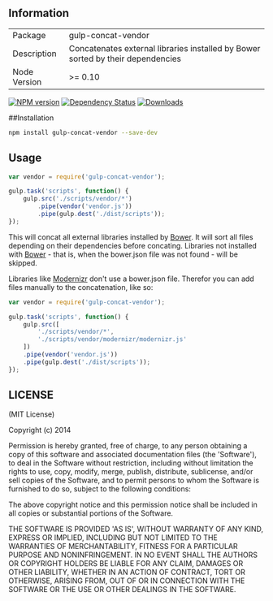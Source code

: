 ## Information

<table>
<tr> 
<td>Package</td><td>gulp-concat-vendor</td>
</tr>
<tr>
<td>Description</td>
<td>Concatenates external libraries installed by Bower sorted by their dependencies</td>
</tr>
<tr>
<td>Node Version</td>
<td>>= 0.10</td>
</tr>
</table>

[![NPM version](http://img.shields.io/npm/v/gulp-concat-vendor.svg)](https://www.npmjs.org/package/gulp-concat-vendor)
[![Dependency Status](https://david-dm.org/patrickpietens/gulp-concat-vendor.svg)](https://david-dm.org/patrickpietens/gulp-concat-vendor)
[![Downloads](http://img.shields.io/npm/dm/gulp-concat-vendor.svg)](https://www.npmjs.org/package/gulp-concat-vendor)

##Installation

```bash
npm install gulp-concat-vendor --save-dev
```

## Usage

```javascript
var vendor = require('gulp-concat-vendor');

gulp.task('scripts', function() {
  	gulp.src('./scripts/vendor/*')
		.pipe(vendor('vendor.js'))
		.pipe(gulp.dest('./dist/scripts'));  
});
```

This will concat all external libraries installed by [Bower](http://bower.io/). It will sort all files depending on their dependencies before concating. Libraries not installed with [Bower](http://bower.io/) - that is, when the bower.json file was not found - will be skipped.

Libraries like [Modernizr](http://modernizr.com/) don't use a bower.json file. 
Therefor you can add files manually to the concatenation, like so:

```javascript
var vendor = require('gulp-concat-vendor');

gulp.task('scripts', function() {
	gulp.src([
		'./scripts/vendor/*',
		'./scripts/vendor/modernizr/modernizr.js'
	])
	.pipe(vendor('vendor.js'))
	.pipe(gulp.dest('./dist/scripts'));
});
```

## LICENSE

(MIT License)

Copyright (c) 2014

Permission is hereby granted, free of charge, to any person obtaining
a copy of this software and associated documentation files (the
'Software'), to deal in the Software without restriction, including
without limitation the rights to use, copy, modify, merge, publish,
distribute, sublicense, and/or sell copies of the Software, and to
permit persons to whom the Software is furnished to do so, subject to
the following conditions:

The above copyright notice and this permission notice shall be
included in all copies or substantial portions of the Software.

THE SOFTWARE IS PROVIDED 'AS IS', WITHOUT WARRANTY OF ANY KIND,
EXPRESS OR IMPLIED, INCLUDING BUT NOT LIMITED TO THE WARRANTIES OF
MERCHANTABILITY, FITNESS FOR A PARTICULAR PURPOSE AND
NONINFRINGEMENT. IN NO EVENT SHALL THE AUTHORS OR COPYRIGHT HOLDERS BE
LIABLE FOR ANY CLAIM, DAMAGES OR OTHER LIABILITY, WHETHER IN AN ACTION
OF CONTRACT, TORT OR OTHERWISE, ARISING FROM, OUT OF OR IN CONNECTION
WITH THE SOFTWARE OR THE USE OR OTHER DEALINGS IN THE SOFTWARE.
